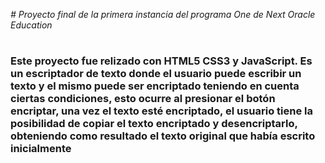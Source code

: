 <em> # Proyecto final de la primera instancia del programa One de Next Oracle Education </em>

# <h3>Este proyecto fue relizado con HTML5 CSS3 y JavaScript. Es un escriptador de texto donde el usuario puede escribir un texto y el mismo puede ser encriptado teniendo en cuenta ciertas condiciones, esto ocurre al presionar el botón encriptar, una vez el texto esté encriptado, el usuario tiene la posibilidad de copiar el texto encriptado y desencriptarlo, obteniendo como resultado el texto original que había escrito inicialmente</h3>
